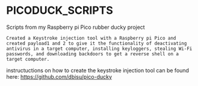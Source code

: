 # PICODUCK_SCRIPTS
Scripts from my Raspberry pi Pico rubber ducky project

	Created a Keystroke injection tool with a Raspberry pi Pico and created payload1 and 2 to give it the functionality of deactivating antivirus in a target computer, installing keyloggers, stealing Wi-Fi passwords, and downloading backdoors to get a reverse shell on a target computer.

instructuctions on how to create the keystroke injection tool can be found here:
https://github.com/dbisu/pico-ducky

